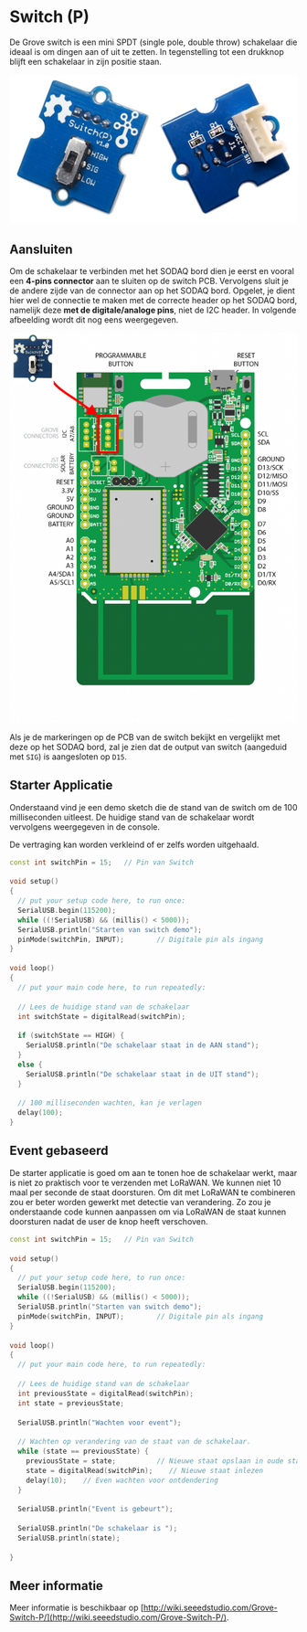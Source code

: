 # Switch (P)

De Grove switch is een mini SPDT (single pole, double throw) schakelaar die ideaal is om dingen aan of uit te zetten. In tegenstelling tot een drukknop blijft een schakelaar in zijn positie staan.

![De Switch (P)](./img/switch_p.jpg)

## Aansluiten

Om de schakelaar te verbinden met het SODAQ bord dien je eerst en vooral een **4-pins connector** aan te sluiten op de switch PCB. Vervolgens sluit je de andere zijde van de connector aan op het SODAQ bord. Opgelet, je dient hier wel de connectie te maken met de correcte header op het SODAQ bord, namelijk deze **met de digitale/analoge pins**, niet de I2C header. In volgende afbeelding wordt dit nog eens weergegeven.

![Switch op het SODAQ bord aansluiten](./img/connecting_switch_to_sodaq.png)

Als je de markeringen op de PCB van de switch bekijkt en vergelijkt met deze op het SODAQ bord, zal je zien dat de output van switch (aangeduid met `SIG`) is aangesloten op `D15`.

## Starter Applicatie

Onderstaand vind je een demo sketch die de stand van de switch om de 100 milliseconden uitleest. De huidige stand van de schakelaar wordt vervolgens weergegeven in de console.

De vertraging kan worden verkleind of er zelfs worden uitgehaald.

```cpp
const int switchPin = 15;   // Pin van Switch

void setup()
{
  // put your setup code here, to run once:
  SerialUSB.begin(115200);
  while ((!SerialUSB) && (millis() < 5000));
  SerialUSB.println("Starten van switch demo");
  pinMode(switchPin, INPUT);        // Digitale pin als ingang
}

void loop()
{
  // put your main code here, to run repeatedly:

  // Lees de huidige stand van de schakelaar
  int switchState = digitalRead(switchPin);

  if (switchState == HIGH) {
    SerialUSB.println("De schakelaar staat in de AAN stand");
  }
  else {
    SerialUSB.println("De schakelaar staat in de UIT stand");
  }

  // 100 milliseconden wachten, kan je verlagen
  delay(100);
}
```

## Event gebaseerd

De starter applicatie is goed om aan te tonen hoe de schakelaar werkt, maar is niet zo praktisch voor te verzenden met LoRaWAN. We kunnen niet 10 maal per seconde de staat doorsturen. Om dit met LoRaWAN te combineren zou er beter worden gewerkt met detectie van verandering. Zo zou je onderstaande code kunnen aanpassen om via LoRaWAN de staat kunnen doorsturen nadat de user de knop heeft verschoven.

```cpp
const int switchPin = 15;   // Pin van Switch

void setup()
{
  // put your setup code here, to run once:
  SerialUSB.begin(115200);
  while ((!SerialUSB) && (millis() < 5000));
  SerialUSB.println("Starten van switch demo");
  pinMode(switchPin, INPUT);        // Digitale pin als ingang
}

void loop()
{
  // put your main code here, to run repeatedly:

  // Lees de huidige stand van de schakelaar
  int previousState = digitalRead(switchPin);
  int state = previousState;

  SerialUSB.println("Wachten voor event");

  // Wachten op verandering van de staat van de schakelaar.
  while (state == previousState) {
    previousState = state;          // Nieuwe staat opslaan in oude staat
    state = digitalRead(switchPin);    // Nieuwe staat inlezen
    delay(10);    // Even wachten voor ontdendering
  }

  SerialUSB.println("Event is gebeurt");

  SerialUSB.println("De schakelaar is ");
  SerialUSB.println(state);
  
}
```

## Meer informatie

Meer informatie is beschikbaar op [http://wiki.seeedstudio.com/Grove-Switch-P/](http://wiki.seeedstudio.com/Grove-Switch-P/).